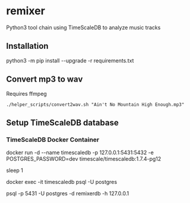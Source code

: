 # remixer
Python3 tool chain using TimeScaleDB to analyze music tracks


## Installation

python3 -m pip install --upgrade -r requirements.txt


## Convert mp3 to wav

Requires ffmpeg

`./helper_scripts/convert2wav.sh "Ain't No Mountain High Enough.mp3"`




## Setup TimeScaleDB database

### TimeScaleDB Docker Container

docker run -d --name timescaledb -p 127.0.0.1:5431:5432 -e POSTGRES_PASSWORD=dev timescale/timescaledb:1.7.4-pg12

sleep 1

docker exec -it timescaledb psql -U postgres

psql -p 5431 -U postgres -d remixerdb -h 127.0.0.1
